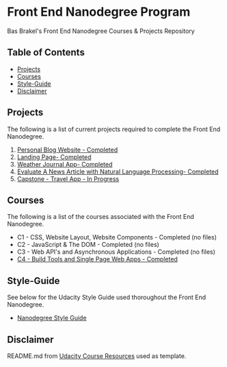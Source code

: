 # Front End Nanodegree Program

Bas Brakel's Front End Nanodegree Courses & Projects Repository

## Table of Contents

* [Projects](#projects)
* [Courses](#courses)
* [Style-Guide](#style-guide)
* [Disclaimer](#disclaimer)

## Projects

The following is a list of current projects required to complete the Front End Nanodegree.

1. [Personal Blog Website - Completed](https://github.com/bbrakel/Udacity/tree/master/projects/personal-blog-website)
2. [Landing Page- Completed](https://github.com/bbrakel/Udacity/tree/master/projects/landing-page)
3. [Weather Journal App- Completed](https://github.com/bbrakel/Udacity/tree/master/projects/weather-journal-app)
4. [Evaluate A News Article with Natural Language Processing- Completed](https://github.com/bbrakel/Udacity/tree/master/projects/evaluate-news-nlp)
5. [Capstone - Travel App - In Progress](https://github.com/bbrakel/Udacity/tree/master/projects/fend-capstone-travel-app)

## Courses

The following is a list of the courses associated with the Front End Nanodegree.

* C1 - CSS, Website Layout, Website Components - Completed (no files)
* C2 - JavaScript & The DOM - Completed (no files)
* C3 - Web API's and Asynchronous Applications - Completed (no files)
* [C4 - Build Tools and Single Page Web Apps - Completed](https://github.com/bbrakel/Udacity/tree/master/courses/c4)

## Style-Guide

See below for the Udacity Style Guide used thoroughout the Front End Nanodegree.

* [Nanodegree Style Guide](http://udacity.github.io/frontend-nanodegree-styleguide/)

## Disclaimer

README.md from [Udacity Course Resources](https://github.com/udacity/fend/tree/refresh-2019) used as template.
